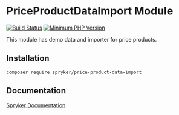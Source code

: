 # PriceProductDataImport Module
[![Build Status](https://travis-ci.org/spryker/price-product-data-import.svg)](https://travis-ci.org/spryker/price-product-data-import)
[![Minimum PHP Version](https://img.shields.io/badge/php-%3E%3D%207.2-8892BF.svg)](https://php.net/)

This module has demo data and importer for price products.

## Installation

```
composer require spryker/price-product-data-import
```

## Documentation

[Spryker Documentation](https://academy.spryker.com/developing_with_spryker/module_guide/modules.html)
